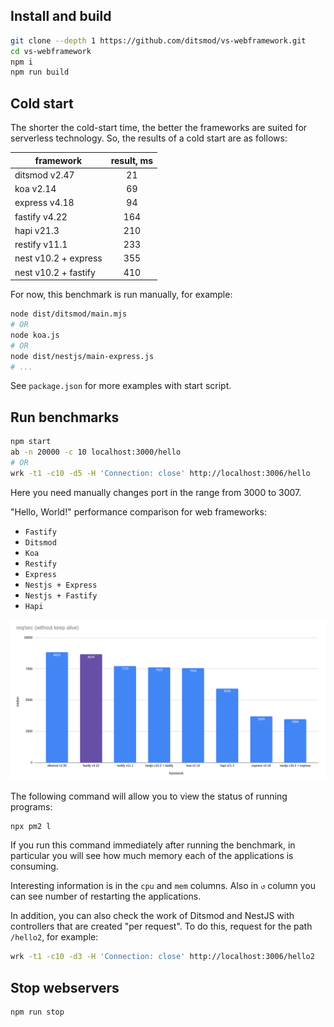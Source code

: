 ## Install and build

```bash
git clone --depth 1 https://github.com/ditsmod/vs-webframework.git
cd vs-webframework
npm i
npm run build
```

## Cold start

The shorter the cold-start time, the better the frameworks are suited for serverless technology. So, the results of a cold start are as follows:

| framework            | result, ms    |
|----------------------|:-------------:|
| ditsmod v2.47        |  21           |
| koa v2.14            |  69           |
| express v4.18        |  94           |
| fastify v4.22        |  164          |
| hapi v21.3           |  210          |
| restify v11.1        |  233          |
| nest v10.2 + express |  355          |
| nest v10.2 + fastify |  410          |

For now, this benchmark is run manually, for example:

```bash
node dist/ditsmod/main.mjs
# OR
node koa.js
# OR
node dist/nestjs/main-express.js
# ...
```

See `package.json` for more examples with start script.

## Run benchmarks

```bash
npm start
ab -n 20000 -c 10 localhost:3000/hello
# OR
wrk -t1 -c10 -d5 -H 'Connection: close' http://localhost:3006/hello
```

Here you need manually changes port in the range from 3000 to 3007.

"Hello, World!" performance comparison for web frameworks:

- `Fastify`
- `Ditsmod`
- `Koa`
- `Restify`
- `Express`
- `Nestjs + Express`
- `Nestjs + Fastify`
- `Hapi`

![req-per-sec-frameworks1.png](req-per-sec-frameworks2.png)

The following command will allow you to view the status of running programs:

```bash
npx pm2 l
```

If you run this command immediately after running the benchmark, in particular you will see how much memory each of the applications is consuming.

Interesting information is in the `cpu` and `mem` columns. Also in `↺` column you can see number of restarting the applications.

In addition, you can also check the work of Ditsmod and NestJS with controllers that are created "per request". To do this, request for the path `/hello2`, for example:

```bash
wrk -t1 -c10 -d3 -H 'Connection: close' http://localhost:3006/hello2
```

## Stop webservers

```bash
npm run stop
```